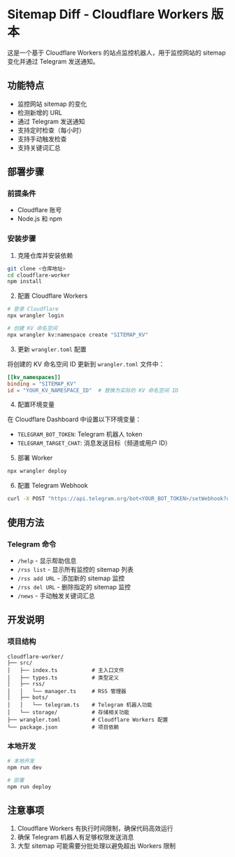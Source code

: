 # Sitemap Diff - Cloudflare Workers 版本

这是一个基于 Cloudflare Workers 的站点监控机器人，用于监控网站的 sitemap 变化并通过 Telegram 发送通知。

## 功能特点

- 监控网站 sitemap 的变化
- 检测新增的 URL
- 通过 Telegram 发送通知
- 支持定时检查（每小时）
- 支持手动触发检查
- 支持关键词汇总

## 部署步骤

### 前提条件

- Cloudflare 账号
- Node.js 和 npm

### 安装步骤

1. 克隆仓库并安装依赖

```bash
git clone <仓库地址>
cd cloudflare-worker
npm install
```

2. 配置 Cloudflare Workers

```bash
# 登录 Cloudflare
npx wrangler login

# 创建 KV 命名空间
npx wrangler kv:namespace create "SITEMAP_KV"
```

3. 更新 `wrangler.toml` 配置

将创建的 KV 命名空间 ID 更新到 `wrangler.toml` 文件中：

```toml
[[kv_namespaces]]
binding = "SITEMAP_KV"
id = "YOUR_KV_NAMESPACE_ID"  # 替换为实际的 KV 命名空间 ID
```

4. 配置环境变量

在 Cloudflare Dashboard 中设置以下环境变量：

- `TELEGRAM_BOT_TOKEN`: Telegram 机器人 token
- `TELEGRAM_TARGET_CHAT`: 消息发送目标（频道或用户 ID）

5. 部署 Worker

```bash
npx wrangler deploy
```

6. 配置 Telegram Webhook

```bash
curl -X POST "https://api.telegram.org/bot<YOUR_BOT_TOKEN>/setWebhook?url=https://<YOUR_WORKER_URL>/telegram-webhook"
```

## 使用方法

### Telegram 命令

- `/help` - 显示帮助信息
- `/rss list` - 显示所有监控的 sitemap 列表
- `/rss add URL` - 添加新的 sitemap 监控
- `/rss del URL` - 删除指定的 sitemap 监控
- `/news` - 手动触发关键词汇总

## 开发说明

### 项目结构

```
cloudflare-worker/
├── src/
│   ├── index.ts           # 主入口文件
│   ├── types.ts           # 类型定义
│   ├── rss/
│   │   └── manager.ts     # RSS 管理器
│   ├── bots/
│   │   └── telegram.ts    # Telegram 机器人功能
│   └── storage/           # 存储相关功能
├── wrangler.toml          # Cloudflare Workers 配置
└── package.json           # 项目依赖
```

### 本地开发

```bash
# 本地开发
npm run dev

# 部署
npm run deploy
```

## 注意事项

1. Cloudflare Workers 有执行时间限制，确保代码高效运行
2. 确保 Telegram 机器人有足够权限发送消息
3. 大型 sitemap 可能需要分批处理以避免超出 Workers 限制 